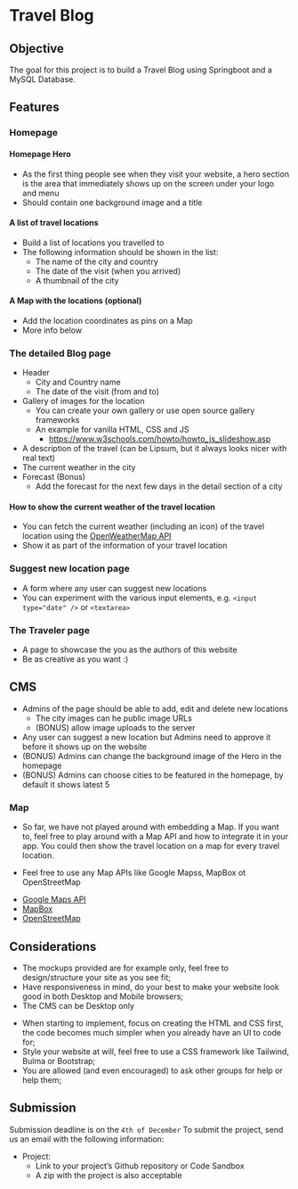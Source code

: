 # Travel Blog

## Objective
The goal for this project is to build a Travel Blog using Springboot and a MySQL Database.

## Features
### Homepage
#### Homepage Hero
- As the first thing people see when they visit your website, a hero section is the area that immediately shows up on the screen under your logo and menu
- Should contain one background image and a title
#### A list of travel locations
- Build a list of locations you travelled to
- The following information should be shown in the list:
  - The name of the city and country
  - The date of the visit (when you arrived)
  - A thumbnail of the city
#### A Map with the locations (optional)
- Add the location coordinates as pins on a Map
- More info below


### The detailed Blog page
- Header
  - City and Country name
  - The date of the visit (from and to)
- Gallery of images for the location
  - You can create your own gallery or use open source gallery frameworks
  - An example for vanilla HTML, CSS and JS
    - https://www.w3schools.com/howto/howto_js_slideshow.asp
- A description of the travel (can be Lipsum, but it always looks nicer with real text)
- The current weather in the city 
- Forecast (Bonus)
  * Add the forecast for the next few days in the detail section of a city
#### How to show the current weather of the travel location
* You can fetch the current weather (including an icon) of the travel location using the [OpenWeatherMap API](https://openweathermap.org/api)
* Show it as part of the information of your travel location

### Suggest new location page
- A form where any user can suggest new locations
- You can experiment with the various input elements, e.g. `<input type="date" />` or `<textarea>`

### The Traveler page
- A page to showcase the you as the authors of this website
- Be as creative as you want :)

## CMS

* Admins of the page should be able to add, edit and delete new locations
  * The city images can he public image URLs
  * (BONUS) allow image uploads to the server
* Any user can suggest a new location but Admins need to approve it before it shows up on the website
* (BONUS) Admins can change the background image of the Hero in the homepage
* (BONUS) Admins can choose cities to be featured in the homepage, by default it shows latest 5

### Map
- So far, we have not played around with embedding a Map. If you want to, feel free to play around with a Map API and how to integrate it in your app. You could then show the travel location on a map for every travel location.
* Feel free to use any Map APIs like Google Mapss, MapBox ot OpenStreetMap
- [Google Maps API](https://developers.google.com/maps/documentation/javascript/overview)
- [MapBox](https://www.mapbox.com)
- [OpenStreetMap](openstreetmap.org)

## Considerations
* The mockups provided are for example only, feel free to design/structure your site as you see fit;
* Have responsiveness in mind, do your best to make your website look good in both Desktop and Mobile browsers;
* The CMS can be Desktop only
- When starting to implement, focus on creating the HTML and CSS first, the code becomes much simpler when you already have an UI to code for;
- Style your website at will, feel free to use a CSS framework like Tailwind, Bulma or Bootstrap;
- You are allowed (and even encouraged) to ask other groups for help or help them;

## Submission
Submission deadline is on the `4th of December`
To submit the project, send us an email with the following information:
- Project:
  * Link to your project’s Github repository or Code Sandbox
  * A zip with the project is also acceptable
